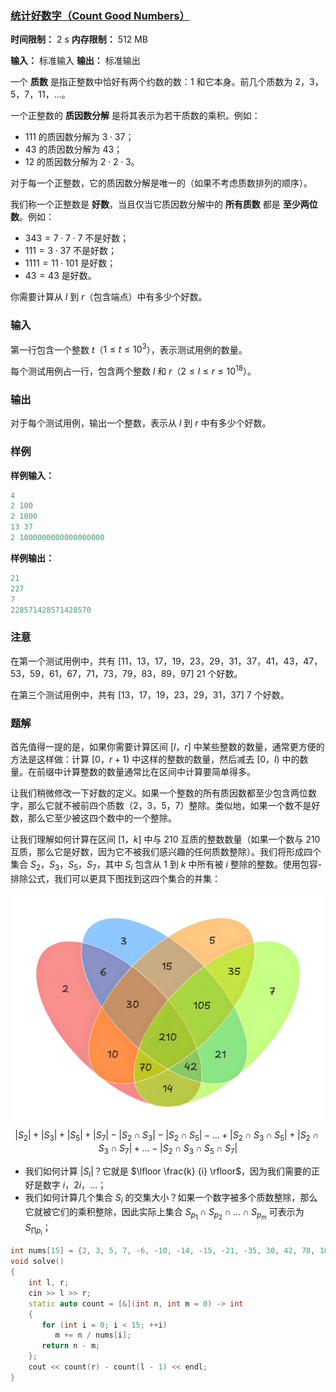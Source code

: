 ### [统计好数字（Count Good Numbers）](https://codeforces.com/contest/2125/problem/C)

**时间限制：** 2 s
**内存限制：** 512 MB

**输入：** 标准输入
**输出：** 标准输出



一个 **质数** 是指正整数中恰好有两个约数的数：$1$ 和它本身。前几个质数为 $2$，$3$，$5$，$7$，$11$，$\dots$。

一个正整数的 **质因数分解** 是将其表示为若干质数的乘积。例如：

- $111$ 的质因数分解为 $3 \cdot 37$；
- $43$ 的质因数分解为 $43$；
- $12$ 的质因数分解为 $2 \cdot 2 \cdot 3$。

对于每一个正整数，它的质因数分解是唯一的（如果不考虑质数排列的顺序）。

我们称一个正整数是 **好数**，当且仅当它质因数分解中的 **所有质数** 都是 **至少两位数**。例如：

- $343 = 7 \cdot 7 \cdot 7$ 不是好数；
- $111 = 3 \cdot 37$ 不是好数；
- $1111 = 11 \cdot 101$ 是好数；
- $43 = 43$ 是好数。

你需要计算从 $l$ 到 $r$（包含端点）中有多少个好数。







### 输入

第一行包含一个整数 $t$（$1 \le t \le 10^3$），表示测试用例的数量。

每个测试用例占一行，包含两个整数 $l$ 和 $r$（$2 \le l \le r \le 10^{18}$）。





### 输出

对于每个测试用例，输出一个整数，表示从 $l$ 到 $r$ 中有多少个好数。





### 样例

**样例输入：**

```cpp
4
2 100
2 1000
13 37
2 1000000000000000000
```



**样例输出：**

```cpp
21
227
7
228571428571428570
```





### 注意

在第一个测试用例中，共有 $[11$，$13$，$17$，$19$，$23$，$29$，$31$，$37$，$41$，$43$，$47$，$53$，$59$，$61$，$67$，$71$，$73$，$79$，$83$，$89$，$97]$  $21$ 个好数。

在第三个测试用例中，共有 $[13$，$17$，$19$，$23$，$29$，$31$，$37]$ $7$ 个好数。





### 题解

首先值得一提的是，如果你需要计算区间 $[l$，$r]$ 中某些整数的数量，通常更方便的方法是这样做：计算 $[0$，$r+1)$ 中这样的整数的数量，然后减去 $[0$，$l)$ 中的数量。在前缀中计算整数的数量通常比在区间中计算要简单得多。

让我们稍微修改一下好数的定义。如果一个整数的所有质因数都至少包含两位数字，那么它就不被前四个质数（$2$，$3$，$5$，$7$）整除。类似地，如果一个数不是好数，那么它至少被这四个数中的一个整除。

让我们理解如何计算在区间 $[1$，$k]$ 中与 $210$ 互质的整数数量（如果一个数与 $210$ 互质，那么它是好数，因为它不被我们感兴趣的任何质数整除）。我们将形成四个集合 $S_2$，$S_3$，$S_5$，$S_7$，其中 $S_i$ 包含从 $1$ 到 $k$ 中所有被 $i$ 整除的整数。使用包容-排除公式，我们可以更具下图找到这四个集合的并集：

<center><img src="assets/2025-07-27-01.png" style="zoom:50%;" /></center>

$$
|S_2| + |S_3| + |S_5| + |S_7| - |S_2 \cap S_3| - |S_2 \cap S_5| - \dots + |S_2 \cap S_3 \cap S_5| + |S_2 \cap S_3 \cap S_7| + \dots - |S_2 \cap S_3 \cap S_5 \cap S_7|
$$

* 我们如何计算 $|S_i|$？它就是 $\lfloor \frac{k} {i} \rfloor$，因为我们需要的正好是数字 $i$，$2i$，$\dots$；
* 我们如何计算几个集合 $S_i$ 的交集大小？如果一个数字被多个质数整除，那么它就被它们的乘积整除，因此实际上集合 $S_{p_1} \cap S_{p_2} \cap \dots \cap S_{p_m}$ 可表示为 $S_{\prod p_i}$；



```cpp
int nums[15] = {2, 3, 5, 7, -6, -10, -14, -15, -21, -35, 30, 42, 70, 105, -210};  
void solve()  
{  
    int l, r;  
    cin >> l >> r;  
    static auto count = [&](int n, int m = 0) -> int  
    {  
       for (int i = 0; i < 15; ++i)  
          m += n / nums[i];  
       return n - m;  
    };  
    cout << count(r) - count(l - 1) << endl;  
}
```